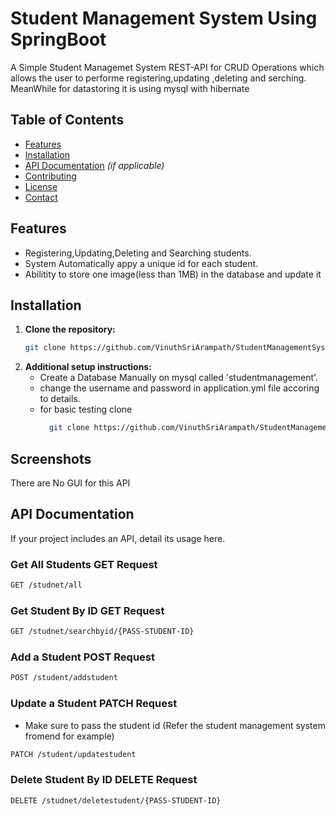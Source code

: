 # Student Management System Using SpringBoot


A Simple Student Managemet System REST-API for CRUD Operations which allows the user to performe registering,updating ,deleting and serching.
MeanWhile for datastoring it is using mysql with hibernate 

## Table of Contents

- [Features](#features)
- [Installation](#installation)
- [API Documentation](#api-documentation) *(if applicable)*
- [Contributing](#contributing)
- [License](#license)
- [Contact](#contact)

## Features

- Registering,Updating,Deleting and Searching students.
- System Automatically appy a unique id for each student.
- Abilitity to store one image(less than 1MB) in the database and update it

## Installation

1. **Clone the repository:**
    ```bash
    git clone https://github.com/VinuthSriArampath/StudentManagementSystem-Backend.git
    ```
2. **Additional setup instructions:**
    - Create a Database Manually on mysql called 'studentmanagement'.
    - change the username and password in application.yml file accoring to details.
    - for basic testing clone
      ```bash
        git clone https://github.com/VinuthSriArampath/StudentManagementSystem-Frontend.git
      ```

## Screenshots

There are No GUI for this API

## API Documentation

If your project includes an API, detail its usage here.

### Get All Students GET Request
```bash
GET /studnet/all
```
### Get Student By ID GET Request
```bash
GET /studnet/searchbyid/{PASS-STUDENT-ID}
```

### Add a Student POST Request
```bash
POST /student/addstudent
```

### Update a Student PATCH Request
- Make sure to pass the student id (Refer the student management system fromend for example)
```bash
PATCH /student/updatestudent
```

### Delete Student By ID DELETE Request
```bash
DELETE /studnet/deletestudent/{PASS-STUDENT-ID}
```

